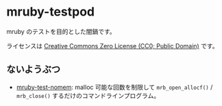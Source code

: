 # mruby-testpod

mruby のテストを目的とした闇鍋です。

ライセンスは [Creative Commons Zero License (CC0; Public Domain)](LICENSE) です。


## ないようぶつ

  - [mruby-test-nomem](mruby-test-nomem): malloc 可能な回数を制限して `mrb_open_allocf()` / `mrb_close()` するだけのコマンドラインプログラム。
